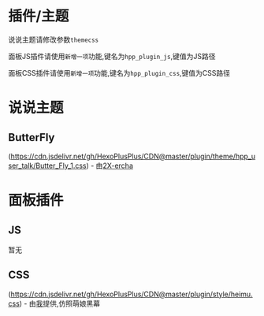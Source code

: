 # 插件/主题

说说主题请修改参数`themecss`

面板JS插件请使用`新增一项`功能,键名为`hpp_plugin_js`,键值为JS路径

面板CSS插件请使用`新增一项`功能,键名为`hpp_plugin_css`,键值为CSS路径

# 说说主题

## ButterFly

(https://cdn.jsdelivr.net/gh/HexoPlusPlus/CDN@master/plugin/theme/hpp_user_talk/Butter_Fly_1.css) - 由[2X-ercha](https://noionion.top/)

# 面板插件

## JS

暂无

## CSS

(https://cdn.jsdelivr.net/gh/HexoPlusPlus/CDN@master/plugin/style/heimu.css) - 由[我](https://blog.cyfan.top)提供,仿照萌娘黑幕 
